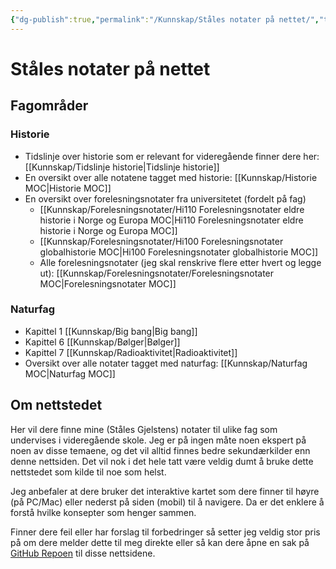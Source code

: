 ```yaml
---
{"dg-publish":true,"permalink":"/Kunnskap/Ståles notater på nettet/","title":"Ståles notater på nettet","tags":[null,"gardenEntry","gardenEntry","gardenEntry","gardenEntry","gardenEntry","gardenEntry","gardenEntry","gardenEntry","gardenEntry","gardenEntry","gardenEntry","gardenEntry","gardenEntry","gardenEntry","gardenEntry","gardenEntry","gardenEntry","gardenEntry","gardenEntry","gardenEntry","gardenEntry","gardenEntry","gardenEntry","gardenEntry","gardenEntry","gardenEntry","gardenEntry","gardenEntry","gardenEntry","gardenEntry","gardenEntry","gardenEntry","gardenEntry","gardenEntry","gardenEntry","gardenEntry"]}
---
```



# Ståles notater på nettet

## Fagområder

### Historie
- Tidslinje over historie som er relevant for videregående finner dere her: [[Kunnskap/Tidslinje historie\|Tidslinje historie]]
- En oversikt over alle notatene tagget med historie: [[Kunnskap/Historie MOC\|Historie MOC]]
- En oversikt over forelesningsnotater fra universitetet (fordelt på fag)
	- [[Kunnskap/Forelesningsnotater/Hi110 Forelesningsnotater eldre historie i Norge og Europa MOC\|Hi110 Forelesningsnotater eldre historie i Norge og Europa MOC]]
	- [[Kunnskap/Forelesningsnotater/Hi100 Forelesningsnotater globalhistorie MOC\|Hi100 Forelesningsnotater globalhistorie MOC]]
	- Alle forelesningsnotater (jeg skal renskrive flere etter hvert og legge ut): [[Kunnskap/Forelesningsnotater/Forelesningsnotater MOC\|Forelesningsnotater MOC]]

### Naturfag
- Kapittel 1 [[Kunnskap/Big bang\|Big bang]]
- Kapittel 6 [[Kunnskap/Bølger\|Bølger]]
- Kapittel 7 [[Kunnskap/Radioaktivitet\|Radioaktivitet]]
- Oversikt over alle notater tagget med naturfag: [[Kunnskap/Naturfag MOC\|Naturfag MOC]]

## Om nettstedet
Her vil dere finne mine (Ståles Gjelstens) notater til ulike fag som undervises i videregående skole. Jeg er på ingen måte noen ekspert på noen av disse temaene, og det vil alltid finnes bedre sekundærkilder enn denne nettsiden. Det vil nok i det hele tatt være veldig dumt å bruke dette nettstedet som kilde til noe som helst.

Jeg anbefaler at dere bruker det interaktive kartet som dere finner til høyre (på PC/Mac) eller nederst på siden (mobil) til å navigere. Da er det enklere å forstå hvilke konsepter som henger sammen.

Finner dere feil eller har forslag til forbedringer så setter jeg veldig stor pris på om dere melder dette til meg direkte eller så kan dere åpne en sak på [GitHub Repoen](https://github.com/stalegjelsten/historie-digital-garden) til disse nettsidene. 
